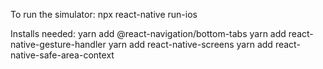 To run the simulator:
npx react-native run-ios

Installs needed:
yarn add @react-navigation/bottom-tabs
yarn add react-native-gesture-handler
yarn add react-native-screens
yarn add react-native-safe-area-context
